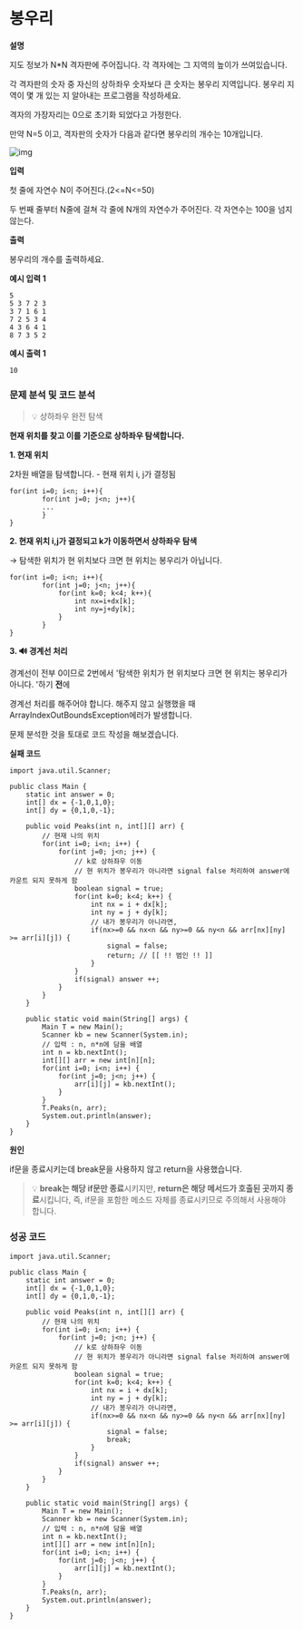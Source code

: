 # 봉우리



**설명**

지도 정보가 N*N 격자판에 주어집니다. 각 격자에는 그 지역의 높이가 쓰여있습니다.

각 격자판의 숫자 중 자신의 상하좌우 숫자보다 큰 숫자는 봉우리 지역입니다. 봉우리 지역이 몇 개 있는 지 알아내는 프로그램을 작성하세요.

격자의 가장자리는 0으로 초기화 되었다고 가정한다.

만약 N=5 이고, 격자판의 숫자가 다음과 같다면 봉우리의 개수는 10개입니다.



![img](https://blog.kakaocdn.net/dn/baCwX4/btrBqeVNO9O/TqkSvO0wi9MqY2V8Xu2bO1/img.jpg)



**입력**

첫 줄에 자연수 N이 주어진다.(2<=N<=50)

두 번째 줄부터 N줄에 걸쳐 각 줄에 N개의 자연수가 주어진다. 각 자연수는 100을 넘지 않는다.

 

**출력**

봉우리의 개수를 출력하세요.



**예시 입력 1** 

```
5
5 3 7 2 3
3 7 1 6 1
7 2 5 3 4
4 3 6 4 1
8 7 3 5 2
```

**예시 출력 1**

```
10
```



### **문제 분석 및 코드 분석**

>  💡 상하좌우 완전 탐색



**현재 위치를 찾고 이를 기준으로 상하좌우 탐색합니다.**

**1. 현재 위치**

  2차원 배열을 탐색합니다. - 현재 위치 i, j가 결정됨

```
for(int i=0; i<n; i++){
        for(int j=0; j<n; j++){
        ...
        }
}
```

 

**2. 현재 위치 i,j가 결정되고 k가 이동하면서 상하좌우 탐색**

→ 탐색한 위치가 현 위치보다 크면 현 위치는 봉우리가 아닙니다. 

```
for(int i=0; i<n; i++){
        for(int j=0; j<n; j++){
            for(int k=0; k<4; k++){
                int nx=i+dx[k];
                int ny=j+dy[k];
            }
        }
}
```

 

**3. 🔊 경계선 처리**

경계선이 전부 0이므로 2번에서 '탐색한 위치가 현 위치보다 크면 현 위치는 봉우리가 아니다. '하기 **전**에

경계선 처리를 해주어야 합니다. 해주지 않고 실행했을 때 ArrayIndexOutBoundsException에러가 발생합니다.

 

문제 분석한 것을 토대로 코드 작성을 해보겠습니다.

 

**실패 코드**

```
import java.util.Scanner;

public class Main {
	static int answer = 0;
	int[] dx = {-1,0,1,0};
	int[] dy = {0,1,0,-1};
	
	public void Peaks(int n, int[][] arr) {
		// 현재 나의 위치
		for(int i=0; i<n; i++) {
			for(int j=0; j<n; j++) {
				// k로 상하좌우 이동
                // 현 위치가 봉우리가 아니라면 signal false 처리하여 answer에 카운트 되지 못하게 함
				boolean signal = true; 
				for(int k=0; k<4; k++) {
					int nx = i + dx[k];
					int ny = j + dy[k];
					// 내가 봉우리가 아니라면,
					if(nx>=0 && nx<n && ny>=0 && ny<n && arr[nx][ny] >= arr[i][j]) {
						signal = false;
						return; // [[ !! 범인 !! ]] 	
					}
				}
				if(signal) answer ++;
			}
		}	
	}

	public static void main(String[] args) {
		Main T = new Main();
		Scanner kb = new Scanner(System.in);
		// 입력 : n, n*n에 담을 배열
		int n = kb.nextInt();
		int[][] arr = new int[n][n];
		for(int i=0; i<n; i++) {
			for(int j=0; j<n; j++) {
				arr[i][j] = kb.nextInt();
			}
		}
		T.Peaks(n, arr);
		System.out.println(answer);
	}
}
```



**원인**

if문을 종료시키는데 break문을 사용하지 않고 return을 사용했습니다.

> 💡 **break는 해당 if문만 종료**시키지만,
>   **return은 해당 메서드가 호출된 곳까지 종료**시킵니다, 즉, if문을 포함한 메소드 자체를 종료시키므로
>   주의해서 사용해야 합니다.



### **성공 코드**

```
import java.util.Scanner;

public class Main {
	static int answer = 0;
	int[] dx = {-1,0,1,0};
	int[] dy = {0,1,0,-1};
	
	public void Peaks(int n, int[][] arr) {
		// 현재 나의 위치
		for(int i=0; i<n; i++) {
			for(int j=0; j<n; j++) {
				// k로 상하좌우 이동
                // 현 위치가 봉우리가 아니라면 signal false 처리하여 answer에 카운트 되지 못하게 함
				boolean signal = true; 
				for(int k=0; k<4; k++) {
					int nx = i + dx[k];
					int ny = j + dy[k];
					// 내가 봉우리가 아니라면,
					if(nx>=0 && nx<n && ny>=0 && ny<n && arr[nx][ny] >= arr[i][j]) {
						signal = false;
						break;
					}
				}
				if(signal) answer ++;
			}
		}	
	}

	public static void main(String[] args) {
		Main T = new Main();
		Scanner kb = new Scanner(System.in);
		// 입력 : n, n*n에 담을 배열
		int n = kb.nextInt();
		int[][] arr = new int[n][n];
		for(int i=0; i<n; i++) {
			for(int j=0; j<n; j++) {
				arr[i][j] = kb.nextInt();
			}
		}
		T.Peaks(n, arr);
		System.out.println(answer);
	}
}
```

